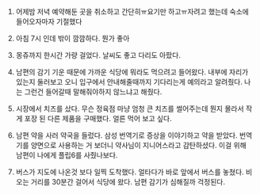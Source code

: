 1. 어제밤 저녁 예약해둔 곳을 취소하고 간단히ㅠ요기만 하고ㅠ자려고 했는데 숙소에 들어오자마자 기절했다

2. 아침 7시 인데 밖이 깜깜하다. 뭔가 좋아

3. 몽쥬까지 한시간 가량 걸었다. 날씨도 좋고 다리도 아팠다.

4. 남편의 감기 기운 때문에 가까운 식당에 뭐라도 먹으려고 들어왔다. 내부에 자리가 있는지 둘러보고 오니 입구에서 안내해줄때까지 기다리는게 예의라고 알려줬다. 나는 그런건 들어갈때 말해줘야하지 않느냐고 해줬다.

5. 시장에서 치즈를 샀다. 무슨 정육점 마냥 엄청 큰 치즈를 썰어주는데 뭔지 몰라서 작게 포장 된 다른 제품을 구매했다. 얼른 먹어 보고 싶다.

6. 남편 약을 사러 약국을 들렀다. 삼성 번역기로 증상을 이야기하고 약을 받았다. 번역기를 양면으로 사용하는 거 보더니 약사님이 지니어스라고 감탄하셨다. 이걸 위해 남편이 나에게 플립6를 사줬나보다.

7. 버스가 지도에 나온것 보다 일찍 도착했다. 얼타다가 바로 앞에서 버스를 놓쳤다. 비오는 거리를 30분간 걸어서 식당에 왔다. 남편 감기가 심해질까 걱정된다.